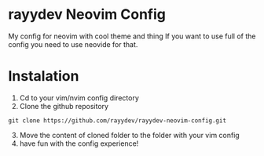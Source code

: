 # rayydev Neovim Config
 My config for neovim with cool theme and thing
 If you want to use full of the config you need to use neovide for that.

# Instalation
 1. Cd to your vim/nvim config directory
 2. Clone the github repository
 ```console
 git clone https://github.com/rayydev/rayydev-neovim-config.git
 ```
 3. Move the content of cloned folder to the folder with your vim config
 4. have fun with the config experience!


